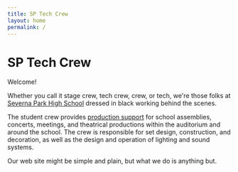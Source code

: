 ```yaml
---
title: SP Tech Crew
layout: home
permalink: /
---
```


<!-- categories: pages -->
<!-- tags: home -->
<!-- published: 2017-06-06T22:30:00-05:00 -->
<!-- updated: 2017-06-16T22:30:00-05:00 -->

# SP Tech Crew

Welcome!

Whether you call it stage crew, tech crew, crew, or tech, we're those folks at [Severna Park High School](http://www.severnaparkhigh.org/) dressed in black working behind the scenes.

The student crew provides [production support](productions.html) for school assemblies, concerts, meetings, and theatrical productions within the auditorium and around the school. The crew is responsible for set design, construction, and decoration, as well as the design and operation of lighting and sound systems.

Our web site might be simple and plain, but what we do is anything but.

<!-- EOF -->
